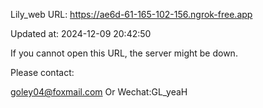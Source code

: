 Lily_web URL: https://ae6d-61-165-102-156.ngrok-free.app

Updated at: 2024-12-09 20:42:50

If you cannot open this URL, the server might be down.

Please contact: 

goley04@foxmail.com Or Wechat:GL_yeaH